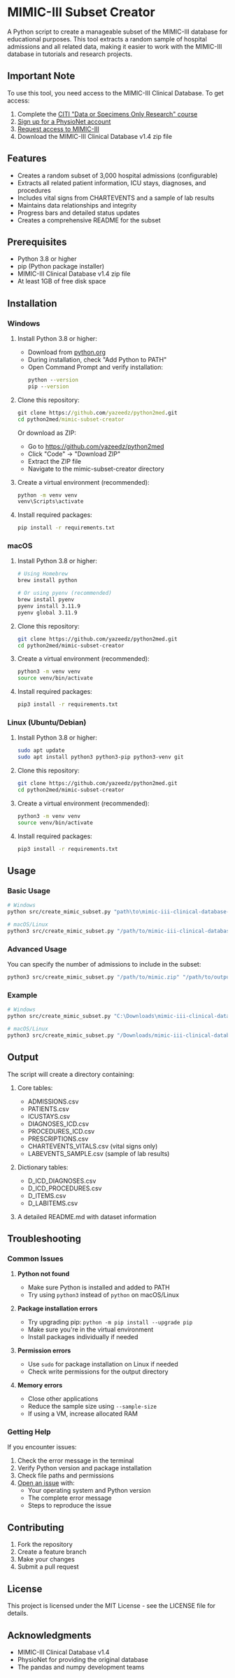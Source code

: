# MIMIC-III Subset Creator

A Python script to create a manageable subset of the MIMIC-III database for educational purposes. This tool extracts a random sample of hospital admissions and all related data, making it easier to work with the MIMIC-III database in tutorials and research projects.

## Important Note

To use this tool, you need access to the MIMIC-III Clinical Database. To get access:
1. Complete the [CITI "Data or Specimens Only Research" course](https://physionet.org/about/citi-course/)
2. [Sign up for a PhysioNet account](https://physionet.org/register/)
3. [Request access to MIMIC-III](https://physionet.org/content/mimiciii/)
4. Download the MIMIC-III Clinical Database v1.4 zip file

## Features

- Creates a random subset of 3,000 hospital admissions (configurable)
- Extracts all related patient information, ICU stays, diagnoses, and procedures
- Includes vital signs from CHARTEVENTS and a sample of lab results
- Maintains data relationships and integrity
- Progress bars and detailed status updates
- Creates a comprehensive README for the subset

## Prerequisites

- Python 3.8 or higher
- pip (Python package installer)
- MIMIC-III Clinical Database v1.4 zip file
- At least 1GB of free disk space

## Installation

### Windows

1. Install Python 3.8 or higher:
   - Download from [python.org](https://www.python.org/downloads/)
   - During installation, check "Add Python to PATH"
   - Open Command Prompt and verify installation:
     ```cmd
     python --version
     pip --version
     ```

2. Clone this repository:
   ```cmd
   git clone https://github.com/yazeedz/python2med.git
   cd python2med/mimic-subset-creator
   ```

   Or download as ZIP:
   - Go to https://github.com/yazeedz/python2med
   - Click "Code" → "Download ZIP"
   - Extract the ZIP file
   - Navigate to the mimic-subset-creator directory

3. Create a virtual environment (recommended):
   ```cmd
   python -m venv venv
   venv\Scripts\activate
   ```

4. Install required packages:
   ```cmd
   pip install -r requirements.txt
   ```

### macOS

1. Install Python 3.8 or higher:
   ```bash
   # Using Homebrew
   brew install python

   # Or using pyenv (recommended)
   brew install pyenv
   pyenv install 3.11.9
   pyenv global 3.11.9
   ```

2. Clone this repository:
   ```bash
   git clone https://github.com/yazeedz/python2med.git
   cd python2med/mimic-subset-creator
   ```

3. Create a virtual environment (recommended):
   ```bash
   python3 -m venv venv
   source venv/bin/activate
   ```

4. Install required packages:
   ```bash
   pip3 install -r requirements.txt
   ```

### Linux (Ubuntu/Debian)

1. Install Python 3.8 or higher:
   ```bash
   sudo apt update
   sudo apt install python3 python3-pip python3-venv git
   ```

2. Clone this repository:
   ```bash
   git clone https://github.com/yazeedz/python2med.git
   cd python2med/mimic-subset-creator
   ```

3. Create a virtual environment (recommended):
   ```bash
   python3 -m venv venv
   source venv/bin/activate
   ```

4. Install required packages:
   ```bash
   pip3 install -r requirements.txt
   ```

## Usage

### Basic Usage

```bash
# Windows
python src/create_mimic_subset.py "path\to\mimic-iii-clinical-database-1.4.zip" "path\to\output\directory"

# macOS/Linux
python3 src/create_mimic_subset.py "/path/to/mimic-iii-clinical-database-1.4.zip" "/path/to/output/directory"
```

### Advanced Usage

You can specify the number of admissions to include in the subset:

```bash
python3 src/create_mimic_subset.py "/path/to/mimic.zip" "/path/to/output" --sample-size 5000
```

### Example

```bash
# Windows
python src/create_mimic_subset.py "C:\Downloads\mimic-iii-clinical-database-1.4.zip" "C:\MIMIC-III-Subset"

# macOS/Linux
python3 src/create_mimic_subset.py "/Downloads/mimic-iii-clinical-database-1.4.zip" "/MIMIC-III-Subset"
```

## Output

The script will create a directory containing:

1. Core tables:
   - ADMISSIONS.csv
   - PATIENTS.csv
   - ICUSTAYS.csv
   - DIAGNOSES_ICD.csv
   - PROCEDURES_ICD.csv
   - PRESCRIPTIONS.csv
   - CHARTEVENTS_VITALS.csv (vital signs only)
   - LABEVENTS_SAMPLE.csv (sample of lab results)

2. Dictionary tables:
   - D_ICD_DIAGNOSES.csv
   - D_ICD_PROCEDURES.csv
   - D_ITEMS.csv
   - D_LABITEMS.csv

3. A detailed README.md with dataset information

## Troubleshooting

### Common Issues

1. **Python not found**
   - Make sure Python is installed and added to PATH
   - Try using `python3` instead of `python` on macOS/Linux

2. **Package installation errors**
   - Try upgrading pip: `python -m pip install --upgrade pip`
   - Make sure you're in the virtual environment
   - Install packages individually if needed

3. **Permission errors**
   - Use `sudo` for package installation on Linux if needed
   - Check write permissions for the output directory

4. **Memory errors**
   - Close other applications
   - Reduce the sample size using `--sample-size`
   - If using a VM, increase allocated RAM

### Getting Help

If you encounter issues:
1. Check the error message in the terminal
2. Verify Python version and package installation
3. Check file paths and permissions
4. [Open an issue](https://github.com/yazeedz/python2med/issues) with:
   - Your operating system and Python version
   - The complete error message
   - Steps to reproduce the issue

## Contributing

1. Fork the repository
2. Create a feature branch
3. Make your changes
4. Submit a pull request

## License

This project is licensed under the MIT License - see the LICENSE file for details.

## Acknowledgments

- MIMIC-III Clinical Database v1.4
- PhysioNet for providing the original database
- The pandas and numpy development teams 